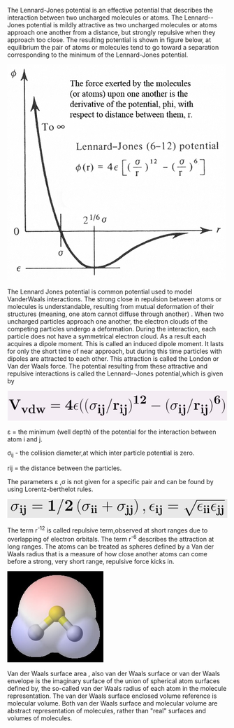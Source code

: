 The Lennard-Jones potential is an effective potential that describes the interaction between two uncharged molecules or atoms. The Lennard--Jones potential is mildly attractive as two uncharged molecules or atoms approach one another from a distance, but strongly repulsive when they approach too close. The resulting potential is shown in figure below, at equilibrium the pair of atoms or molecules tend to go toward a separation corresponding to the minimum of the Lennard-Jones potential. 

<img src="images/lennardjonespotential.jpg">  

The Lennard Jones potential is common potential used to model VanderWaals interactions.
The strong close in repulsion between atoms or molecules is understandable, resulting from mutual deformation of their structures (meaning, one atom cannot diffuse through another) . When two uncharged particles approach one another, the electron clouds of the competing particles undergo a deformation. During the interaction, each particle does not have a symmetrical electron cloud. As a result each acquires a dipole moment. This is called an induced dipole moment. It lasts for only the short time of near approach, but during this time particles with dipoles are attracted to each other. This attraction is called the London or Van der Waals force. The potential resulting from these attractive and repulsive interactions is called the Lennard--Jones potential,which is given by  

<img src="images/vanderwaal.jpg">

ε = the minimum (well depth) of the potential for the interaction between atom i and j.

σ<sub>ij</sub> - the collision diameter,at which inter particle potential is zero.

rij = the distance between the particles.

The parameters ε ,σ is not given for a specific pair and can be found by using Lorentz-berthelot rules.

<img src="images/IVw4.png">  

The term r<sup>-12</sup> is called repulsive term,observed at short ranges due to overlapping of electron orbitals. The term r<sup>-6</sup> describes the attraction at long ranges.
The atoms can be treated as spheres defined by a Van der Waals radius that is a measure of how close another atoms can come before a strong,   very short range, repulsive force kicks in.

<img src="images/vs.jpg">  

Van der Waals surface area , also van der Waals surface or van der Waals envelope is the imaginary surface of the union of spherical atom surfaces defined by, the so-called van der Waals radius of each atom in the molecule representation. The van der Waals surface enclosed volume reference is molecular volume.  Both van der Waals surface and molecular volume are abstract representation of molecules, rather than "real" surfaces and volumes of molecules.

